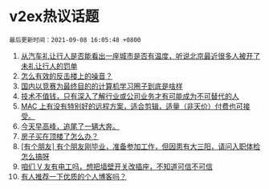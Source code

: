 # v2ex热议话题

`最后更新时间：2021-09-08 16:05:48 +0800`

1. [从汽车礼让行人是否能看出一座城市是否有温度，听说北京最近很多人被开了未礼让行人的罚单](https://www.v2ex.com/t/800435)
1. [怎么有效的反击楼上的噪音？](https://www.v2ex.com/t/800542)
1. [国内以竞赛为最终目的的计算机学习圈子到底是啥样](https://www.v2ex.com/t/800469)
1. [技术不值钱，只有深入了解行业或公司业务才有可能成为不可替代的人](https://www.v2ex.com/t/800457)
1. [MAC 上有没有特别好的远程方案，适合剪辑，适量（非天价）付费也可接受。](https://www.v2ex.com/t/800523)
1. [今天早高峰，追尾了一辆大奔。](https://www.v2ex.com/t/800603)
1. [房子买在顶楼了怎么办？](https://www.v2ex.com/t/800611)
1. [[有个朋友] 有个朋友刚毕业，准备参加工作，但因患有大三阳，请问入职体检怎么搞呀](https://www.v2ex.com/t/800553)
1. [咱们 V 友有电工吗，想把墙壁开关改插座，不知道可信不可信](https://www.v2ex.com/t/800556)
1. [有人推荐一下优质的个人博客吗？](https://www.v2ex.com/t/800547)

